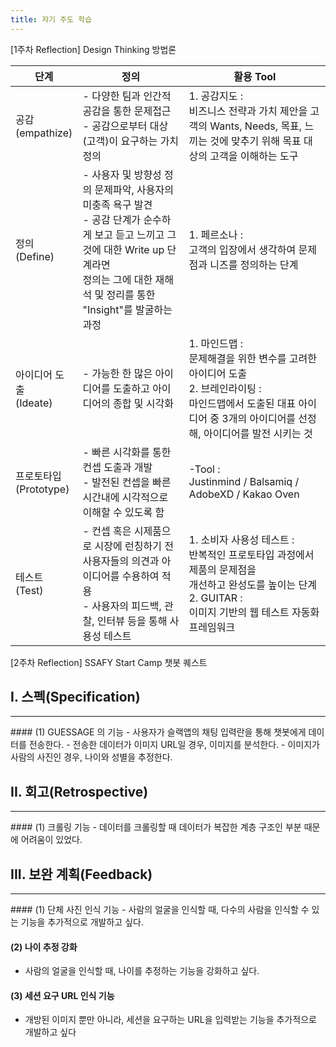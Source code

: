 ```yaml
---
title: 자기 주도 학습
---
```


[1주차 Reflection] Design Thinking 방법론

|단계|정의|활용 Tool|
|------|-----------|-------|
|공감<br>(empathize)|- 다양한 팀과 인간적 공감을 통한 문제접근<br>- 공감으로부터 대상(고객)이 요구하는 가치정의|1. 공감지도 :<br>비즈니스 전략과 가치 제안을 고객의 Wants, Needs, 목표, 느끼는 것에 맞추기 위해 목표 대상의 고객을 이해하는 도구|
|정의<br>(Define)|- 사용자 및 방향성 정의 문제파악, 사용자의 미충족 욕구 발견<br>- 공감 단계가 순수하게 보고 듣고 느끼고 그것에 대한 Write up 단계라면<br>정의는 그에 대한 재해석 및 정리를 통한 "Insight"를 발굴하는 과정|1. 페르소나 :<br>고객의 입장에서 생각하여 문제점과 니즈를 정의하는 단계|
|아이디어 도출<br>(Ideate)|- 가능한 한 많은 아이디어를 도출하고 아이디어의 종합 및 시각화|1. 마인드맵 :<br>문제해결을 위한 변수를 고려한 아이디어 도출<br>2. 브레인라이팅 :<br>마인드맵에서 도출된 대표 아이디어 중 3개의 아이디어를 선정해, 아이디어를 발전 시키는 것|
|프로토타입<br>(Prototype)|- 빠른 시각화를 통한 컨셉 도출과 개발<br>- 발전된 컨셉을 빠른 시간내에 시각적으로<br>이해할 수 있도록 함|-Tool :<br> Justinmind / Balsamiq / AdobeXD / Kakao Oven|
|테스트<br>(Test)|- 컨셉 혹은 시제품으로 시장에 런칭하기 전<br>사용자들의 의견과 아이디어를 수용하여 적용<br>- 사용자의 피드백, 관찰, 인터뷰 등을 통해 사용성 테스트|1. 소비자 사용성 테스트 :<br>반복적인 프로토타입 과정에서 제품의 문제점을<br>개선하고 완성도를 높이는 단계<br>2. GUITAR :<br>이미지 기반의 웹 테스트 자동화 프레임워크|

[2주차 Reflection] SSAFY Start Camp 챗봇 퀘스트

## I. 스펙(Specification)
<hr>
#### (1) GUESSAGE 의 기능
  - 사용자가 슬랙앱의 채팅 입력란을 통해 챗봇에게 데이터를 전송한다.
  - 전송한 데이터가 이미지 URL일 경우, 이미지를 분석한다.
  - 이미지가 사람의 사진인 경우, 나이와 성별을 추정한다.

## II. 회고(Retrospective)
<hr>
#### (1) 크롤링 기능
  - 데이터를 크롤링할 때 데이터가 복잡한 계층 구조인 부분 때문에 어려움이 있었다.

## III. 보완 계획(Feedback)
<hr>
#### (1) 단체 사진 인식 기능
  - 사람의 얼굴을 인식할 때, 다수의 사람을 인식할 수 있는 기능을 추가적으로 개발하고 싶다.

#### (2) 나이 추정 강화
  - 사람의 얼굴을 인식할 때, 나이를 추정하는 기능을 강화하고 싶다.

#### (3) 세션 요구 URL 인식 기능
  - 개방된 이미지 뿐만 아니라, 세션을 요구하는 URL을 입력받는 기능을 추가적으로 개발하고 싶다
